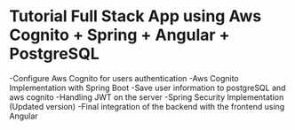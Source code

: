 # Tutorial Full Stack App using Aws Cognito + Spring + Angular + PostgreSQL

-Configure Aws Cognito for users authentication
-Aws Cognito Implementation with Spring Boot
-Save user information to postgreSQL and aws cognito
-Handling JWT on the server
-Spring Security Implementation (Updated version)
-Final integration of the backend with the frontend using Angular

